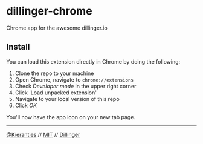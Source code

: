 dillinger-chrome
================

Chrome app for the awesome dillinger.io

Install
-------
You can load this extension directly in Chrome by doing the following:

1. Clone the repo to your machine
2. Open Chrome, navigate to `chrome://extensions`
3. Check _Developer mode_ in the upper right corner
4. Click 'Load unpacked extension'
5. Navigate to your local version of this repo
6. Click _OK_

You'll now have the app icon on your new tab page.

-----
[@Kieranties] // [MIT][License] // [Dillinger]

[@Kieranties]: http://twitter.com/kieranties
[License]: http://kieranties.mit-license.org/
[Dillinger]: https://github.com/joemccann/dillinger